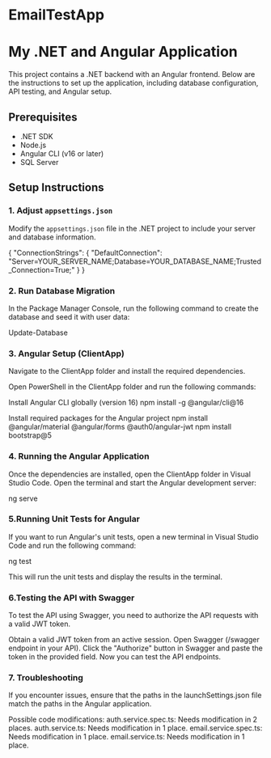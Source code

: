 # EmailTestApp
# My .NET and Angular Application

This project contains a .NET backend with an Angular frontend. Below are the instructions to set up the application, including database configuration, API testing, and Angular setup.

## Prerequisites

- .NET SDK
- Node.js
- Angular CLI (v16 or later)
- SQL Server

## Setup Instructions

### 1. Adjust `appsettings.json`

Modify the `appsettings.json` file in the .NET project to include your server and database information.


{
  "ConnectionStrings": {
    "DefaultConnection": "Server=YOUR_SERVER_NAME;Database=YOUR_DATABASE_NAME;Trusted_Connection=True;"
  }
}

### 2. Run Database Migration

In the Package Manager Console, run the following command to create the database and seed it with user data:

Update-Database

### 3. Angular Setup (ClientApp)
Navigate to the ClientApp folder and install the required dependencies.

Open PowerShell in the ClientApp folder and run the following commands:

Install Angular CLI globally (version 16)
npm install -g @angular/cli@16

Install required packages for the Angular project
npm install @angular/material @angular/forms @auth0/angular-jwt
npm install bootstrap@5

### 4. Running the Angular Application
Once the dependencies are installed, open the ClientApp folder in Visual Studio Code. Open the terminal and start the Angular development server:

ng serve

### 5.Running Unit Tests for Angular
If you want to run Angular's unit tests, open a new terminal in Visual Studio Code and run the following command:

ng test

This will run the unit tests and display the results in the terminal.

### 6.Testing the API with Swagger
To test the API using Swagger, you need to authorize the API requests with a valid JWT token.

Obtain a valid JWT token from an active session.
Open Swagger (/swagger endpoint in your API).
Click the "Authorize" button in Swagger and paste the token in the provided field.
Now you can test the API endpoints.

### 7. Troubleshooting
If you encounter issues, ensure that the paths in the launchSettings.json file match the paths in the Angular application.

Possible code modifications:
auth.service.spec.ts: Needs modification in 2 places.
auth.service.ts: Needs modification in 1 place.
email.service.spec.ts: Needs modification in 1 place.
email.service.ts: Needs modification in 1 place.
